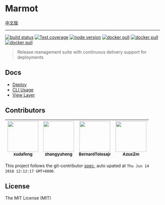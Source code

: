 # Marmot

[中文版](README.zh-CN.md)

---

[![build status][travis-image]][travis-url]
[![Test coverage][coveralls-image]][coveralls-url]
[![node version][node-image]][node-url]
[![docker pull][docker-pull-image]][docker-url]
[![docker pull][docker-size-image]][docker-url]
[![docker pull][docker-layers-image]][docker-url]

[travis-image]: https://img.shields.io/travis/macacajs/marmot.svg?style=flat-square
[travis-url]: https://travis-ci.org/macacajs/marmot
[coveralls-image]: https://img.shields.io/codecov/c/github/macacajs/marmot.svg?style=flat-square
[coveralls-url]: https://codecov.io/gh/macacajs/marmot
[node-image]: https://img.shields.io/badge/node.js-%3E=_8-green.svg?style=flat-square
[node-url]: http://nodejs.org/download/
[docker-pull-image]: https://img.shields.io/docker/pulls/marmotjs/marmot-web.svg?style=flat-square&logo=dockbit
[docker-size-image]: https://img.shields.io/microbadger/image-size/marmotjs/marmot-web.svg?style=flat-square&logo=dockbit
[docker-layers-image]: https://img.shields.io/microbadger/layers/marmotjs/marmot-web.svg?style=flat-square&logo=dockbit
[docker-url]: https://hub.docker.com/r/marmotjs/marmot-web/

> Release management suite with continuous delivery support for deployments

## Docs

- [Deploy](./docs)
- [CLI Usage](//github.com/macacajs/marmot-cli)
- [View Layer](//github.com/macacajs/marmot-view)

<!-- GITCONTRIBUTOR_START -->

## Contributors

|[<img src="https://avatars1.githubusercontent.com/u/1011681?v=4" width="100px;"/><br/><sub><b>xudafeng</b></sub>](https://github.com/xudafeng)<br/>|[<img src="https://avatars1.githubusercontent.com/u/2139038?v=4" width="100px;"/><br/><sub><b>zhangyuheng</b></sub>](https://github.com/zhangyuheng)<br/>|[<img src="https://avatars3.githubusercontent.com/u/3807955?v=4" width="100px;"/><br/><sub><b>BernardTolosajr</b></sub>](https://github.com/BernardTolosajr)<br/>|[<img src="https://avatars0.githubusercontent.com/u/5336923?v=4" width="100px;"/><br/><sub><b>AzusZm</b></sub>](https://github.com/AzusZm)<br/>
| :---: | :---: | :---: | :---: |


This project follows the git-contributor [spec](https://github.com/xudafeng/git-contributor), auto upated at `Thu Jun 14 2018 12:12:17 GMT+0800`.

<!-- GITCONTRIBUTOR_END -->

## License

The MIT License (MIT)
